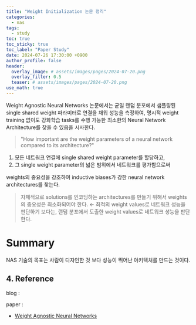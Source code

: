 ```yaml
---
title: "Weight Initialization 논문 정리"
categories:
  - nas
tags:
  - study
toc: true
toc_sticky: true
toc_label: "Paper Study"
date: 2024-07-26 17:30:00 +0900
author_profile: false
header:
  overlay_image: # assets/images/pages/2024-07-20.png
  overlay_filter: 0.5 
  teaser: # assets/images/pages/2024-07-20.png
use_math: true
---
```


Weight Agnostic Neural Networks 논문에서는 균일 랜덤 분포에서 샘플링된 single shared weight 파라미터로 연결을 채워 성능을 측정하여, 명시적 weight training 없이도 강화학습 tasks를 수행 가능한 최소한의 Neural Network Architecture를 찾을 수 있음을 시사한다.   
> "How important are the weight parameters of a neural network compared to its architecture?"   

1. 모든 네트워크 연결에 single shared weight parameter를 할당하고,   
2. 그 single weight parameter의 넓은 범위에서 네트워크를 평가함으로써   

weights의 중요성을 강조하여 inductive biases가 강한 neural network architectures를 찾는다.    

> 자체적으로 solutions를 인코딩하는 architectures를 만들기 위해서 weights의 중요성은 최소화되어야 한다. &larr; 최적의 weight values로 네트워크 성능을 판단하기 보다는, 랜덤 분포에서 도출한 weight values로 네트워크 성능을 판단한다.       


# Summary   
NAS 기술의 목표는 사람이 디자인한 것 보다 성능이 뛰어난 아키텍처를 만드는 것이다.   


## 4. Reference
blog :     

paper : 
- [Weight Agnostic Neural Networks](https://arxiv.org/abs/1906.04358)

